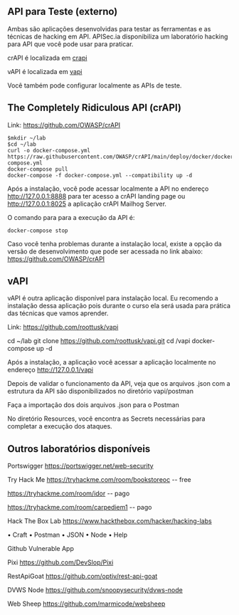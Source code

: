 ## API para Teste (externo)

Ambas são aplicações desenvolvidas para testar as ferramentas e as técnicas de hacking em API. 
APISec.ia disponibiliza um laboratório hacking para API que você pode usar para praticar. 

crAPI é localizada em [crapi](http://crapi.apisec.ai/login)<p>
vAPI é localizada em [vapi](http://vapi.apisec.ai/)

Você também pode configurar localmente as APIs de teste. 


## The Completely Ridiculous API (crAPI)

Link: https://github.com/OWASP/crAPI
```
$mkdir ~/lab
$cd ~/lab
curl -o docker-compose.yml https://raw.githubusercontent.com/OWASP/crAPI/main/deploy/docker/docker-compose.yml
docker-compose pull
docker-compose -f docker-compose.yml --compatibility up -d
```

Após a instalação, você pode acessar localmente a API no endereço http://127.0.0.1:8888 para ter acesso a crAPI landing page ou http://127.0.0.1:8025 a aplicação crAPI Mailhog Server. 

O comando para para a execução da API é: 
```
docker-compose stop
```

Caso você tenha problemas durante a instalação local, existe a opção da versão de desenvolvimento que pode ser acessada no link abaixo:
https://github.com/OWASP/crAPI

## vAPI

vAPI é outra aplicação disponível para instalação local. Eu recomendo a instalação dessa aplicação pois durante o curso ela será usada para prática das técnicas que vamos aprender. 

Link: https://github.com/roottusk/vapi

cd ~/lab
git clone https://github.com/roottusk/vapi.git
cd /vapi
docker-compose up -d

Após a instalação, a aplicação você acessar a aplicação localmente no endereço http://127.0.0.1/vapi

Depois de validar o funcionamento da API, veja que os arquivos .json com a estrutura da API são disponibilizados no diretório vapi/postman



Faça a importação dos dois arquivos .json para o Postman



No diretório Resources, você encontra as Secrets necessárias para completar a execução dos ataques. 



## Outros laboratórios disponíveis 

Portswigger
https://portswigger.net/web-security


Try Hack Me
https://tryhackme.com/room/bookstoreoc -- free

https://tryhackme.com/room/idor -- pago

https://tryhackme.com/room/carpediem1 -- pago


Hack The Box Lab 
https://www.hackthebox.com/hacker/hacking-labs

• Craft
• Postman
• JSON
• Node
• Help

Github Vulnerable App

Pixi
https://github.com/DevSlop/Pixi

RestApiGoat
https://github.com/optiv/rest-api-goat

DVWS Node
https://github.com/snoopysecurity/dvws-node

Web Sheep
https://github.com/marmicode/websheep
